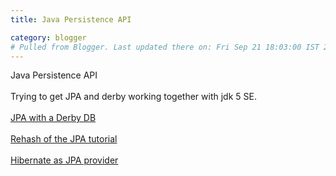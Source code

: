 ```yaml
---
title: Java Persistence API

category: blogger
# Pulled from Blogger. Last updated there on: Fri Sep 21 18:03:00 IST 2007
---
```

Java Persistence API<br /><br />Trying to get JPA and derby working together with jdk 5 SE.<br /><br /><a href="http://www.dekoh.org/wiki/view/JPAApp">JPA with a Derby DB</a><br /><br /><a href="http://pawelpiotrowski.wordpress.com/2007/03/03/hibernate-as-jpa-provider/">Rehash of the JPA tutorial</a><br /><br /><a href="http://www.jroller.com/marceloverdijk/entry/java_persistence_api_kickstart_example">Hibernate as JPA provider</a>
